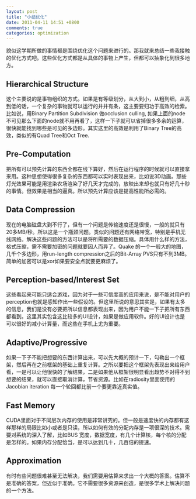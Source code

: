 ```yaml
---
layout: post
title: "小结优化"
date: 2011-04-11 14:51 +0800
comments: true
categories: optimization
---
```


貌似这学期所做的事情都是围绕优化这个问题来进行的。那我就来总结一些我接触的优化方式吧。这些优化方式都是从具体的事物上产生，但都可以抽象化到很多地方。

## Hierarchical Structure

<!--more-->

这个主要说的是事物组织的方式。如果是有等级划分，从大到小，从粗到细，从高到低的话，一个复杂的事物就可以运行的井井有条，这主要要归功于高效的检索。比如说，用Binary Partition Subdivision 做occlusion culling, 如果上面的node 不可见那么下面的node就不用再看了，这样一下子就可以省掉很多多余的运算，很快就能找到哪些是可见的多边形。其实这里的高效是利用了Binary Tree的高效，类似的有Quad Tree和Oct Tree.

## Pre-Computation

把所有可以预先计算的东西全都在线下算好，然后在运行程序的时候就可以直接拿来用。这种思想使得很多复杂的东西都可以实时表现出来，比如说3D动画。那些灯光效果可能是用渲染农场渲染了好几天才完成的，放映出来却也就只有好几十秒的事情。但效果是相当的逼真。所以预先计算应该是提高性能所必需的。

## Data Compression

现在的电脑磁盘大到不行了，但有一个问题是传输速度还是很慢，一般的就只有20多MB/秒。所以这是一个瓶颈问题。类似的问题还有网络带宽，特别是手机无线网络。解决这些问题的方法可以是将所需要的数据压缩。具体用什么样的方法，格式压缩，需不需要加密的问题就要因人而异了。Quake 的一个一般大的地图，几千个多边形，用run-length compression之后的Bit-Array PVS只有不到3MB。简单的加密可以是xor如果要安全点就要更麻烦了。

## Perception-based/Interest Set

这些看起来可能只适合游戏，因为对于一些可信度高的应用来说，是不能对用户的perception也就是感知作出一些假设的。但这里所说的意思其实是，如果有太多的信息，我们是没有必要把所以信息都表现出来，因为用户不能一下子把所有东西都看到。这里其实包含这比较多的UI设计，如果是做应用软件。好的UI设计也是可以很好的减小计算量，而这些在手机上尤为重要。

## Adaptive/Progressive

如果一下子不能把想要的东西计算出来，可以先大概的预计一下，勾勒出一个框架，然后再在之前框架的基础上重复计算。之所以要把这个框架先表现出来给用户看，一是可以让他很快的了解结果，二是如果他从框架很明显看出趋势不对得不到想要的结果，就可以直接取消计算，节省资源。比如在radiosity里面使用的Jacobian iteration 每一个轮回都比前一个要更靠近真实值。

## Fast Memory

CUDA里面对于不同层次内存的使用是非常讲究的。但一般是速度快的内存都有这样那样的局限比如小或者是只读，所以如何有效的分配内存是一项很深的技术。需要对系统的深入了解，比如BUS 宽度，数据宽度，有几个计算核，每个核的分配是怎样的。如果内存分配恰当，是可以达到几十，几百倍的提速。

## Approximation

有时有些问题很难甚至无法解决，我们需要用估算来求出一个大概的答案。估算不是准确的答案，但近似于准确。它不需要很多资源来创造，是很多学术上解决问题的一个方法。
